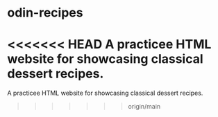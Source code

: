 # odin-recipes
<<<<<<< HEAD
A practicee HTML website for showcasing classical dessert recipes.
=======
A practicee HTML website for showcasing classical dessert recipes.
>>>>>>> origin/main
